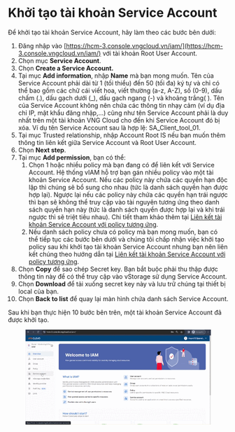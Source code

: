# Khởi tạo tài khoản Service Account

Để khởi tạo tài khoản Service Account, hãy làm theo các bước bên dưới:&#x20;

1. Đăng nhập vào [https://hcm-3.console.vngcloud.vn/iam/](https://hcm-3.console.vngcloud.vn/iam/) với tài khoản Root User Account.
2. Chọn mục **Service Account**.
3. Chọn **Create a Service Account.**
4. Tại mục **Add information**, nhập **Name** mà bạn mong muốn. Tên của Service Account phải dài từ 1 (tối thiểu) đến 50 (tối đa) ký tự và chỉ có thể bao gồm các chữ cái viết hoa, viết thường (a-z, A-Z), số (0-9), dấu chấm (.), dấu gạch dưới (\_), dấu gạch ngang (-) và khoảng trắng( ). Tên của Service Account không nên chứa các thông tin nhạy cảm (ví dụ địa chỉ IP, mật khẩu đăng nhập,...) cũng như tên Service Account phải là duy nhất trên một tài khoản VNG Cloud cho đến khi Service Account đó bị xóa. Ví dụ tên Service Account sau là hợp lệ: SA\_Client\_tool\_01.
5. Tại mục Trusted relationship, nhập Account Root IS nếu bạn muốn thêm thông tin liên kết giữa Service Account và Root User Account.
6. Chọn **Next step**.
7. Tại mục **Add permission**, bạn có thể:
   1. Chọn 1 hoặc nhiều policy mà bạn đang có để liên kết với Service Account. Hệ thống vIAM hỗ trợ bạn gán nhiều policy vào một tài khoản Service Account. Nếu các policy này chứa các quyền hạn độc lập thì chúng sẽ bổ sung cho nhau (tức là danh sách quyền hạn được hợp lại). Ngược lại nếu các policy này chứa các quyền hạn trái ngược thì bạn sẽ không thể truy cập vào tài nguyên tương ứng theo danh sách quyền hạn này (tức là danh sách quyền được hợp lại và khi trái ngược thì sẽ triệt tiêu nhau). Chi tiết tham khảo thêm tại [Liên kết tài khoản Service Account với policy tương ứng](lien-ket-tai-khoan-service-account-voi-policy-tuong-ung.md).
   2. Nếu danh sách policy chưa có policy mà bạn mong muốn, bạn có thể tiếp tục các bước bên dưới và chúng tôi chấp nhận việc khởi tạo policy sau khi khởi tạo tài khoản Service Account nhưng bạn nên liên kết chúng theo hướng dẫn tại [Liên kết tài khoản Service Account với policy tương ứng](lien-ket-tai-khoan-service-account-voi-policy-tuong-ung.md).
8. Chọn **Copy** để sao chép Secret key. Bạn bắt buộc phải thu thập được thông tin này để có thể truy cập vào vStorage sử dụng Service Account.
9. Chọn **Download** để tải xuống secret key này và lưu trữ chúng tại thiết bị local của bạn.
10. Chọn **Back to list** để quay lại màn hình chứa danh sách Service Account.

Sau khi bạn thực hiện 10 bước bên trên, một tài khoản Service Account đã được khởi tạo.

<figure><img src="../../../../../.gitbook/assets/Khoi_tao_Service_Account.gif" alt=""><figcaption></figcaption></figure>

